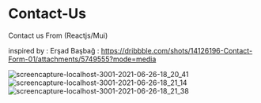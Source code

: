 # Contact-Us
Contact us From (Reactjs/Mui)


inspired by : Erşad Başbağ : https://dribbble.com/shots/14126196-Contact-Form-01/attachments/5749555?mode=media


 ![screencapture-localhost-3001-2021-06-26-18_20_41](https://user-images.githubusercontent.com/58108317/123520939-6d833880-d6ab-11eb-95e6-4d7954c162a3.png)
![screencapture-localhost-3001-2021-06-26-18_21_14](https://user-images.githubusercontent.com/58108317/123520942-6fe59280-d6ab-11eb-9217-f09112c7948f.png)
![screencapture-localhost-3001-2021-06-26-18_21_38](https://user-images.githubusercontent.com/58108317/123520943-7116bf80-d6ab-11eb-8002-58119f56f833.png)
